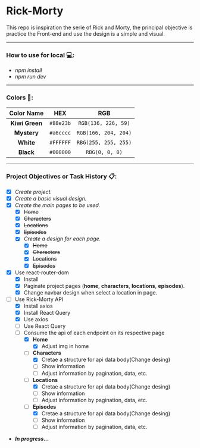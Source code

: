 # Rick-Morty
This repo is inspiration the serie of Rick and Morty, the principal objective is practice the Front-end and use the design is a simple and visual.

---

### How to use for local 💻:

- _npm install_
- _npm run dev_

---

### Colors 🎨:

| Color Name | HEX | RGB |
|     :---:      |     :---:      |     :---:      |
| **Kiwi Green** | `#88e23b` | `RGB(136, 226, 59)` |
| **Mystery** | `#a6cccc` | `RGB(166, 204, 204)` |
| **White** | `#FFFFFF` |`RBG(255, 255, 255)` |
| **Black** | `#000000` | `RBG(0, 0, 0)` |

---

### Project Objectives or Task History 📋:

- [x] _Create project._
- [x] _Create a basic visual design._
- [x] _Create the main pages to be used._
    - [x] ~~Home~~
    - [x] ~~Characters~~
    - [x] ~~Locations~~
    - [x] ~~Episodes~~
    - [x] _Create a design for each page._
        - [x] ~~Home~~
        - [x] ~~Characters~~
        - [x] ~~Locations~~
        - [x] ~~Episodes~~
- [x] Use react-router-dom
    - [x] Install
    - [x] Paginate project pages (**home**, **characters**, **locations**, **episodes**).
    - [x] Change navbar design when select a location in page.
- [ ] Use Rick-Morty API
    - [x] Install axios
    - [x] Install React Query
    - [x] Use axios
    - [ ] Use React Query
    - [ ] Consume the api of each endpoint on its respective page
        - [x] **Home**
            - [x] Adjust img in home
        - [ ] **Characters**
            - [x] Cretae a structure for api data body(Change desing)
            - [ ] Show information
            - [ ] Adjust information by pagination, data, etc.
        - [ ] **Locations**
            - [x] Cretae a structure for api data body(Change desing)
            - [ ] Show information
            - [ ] Adjust information by pagination, data, etc.
        - [ ] **Episodes**
            - [x] Cretae a structure for api data body(Change desing)
            - [ ] Show information
            - [ ] Adjust information by pagination, data, etc.

- ***In progress...***
